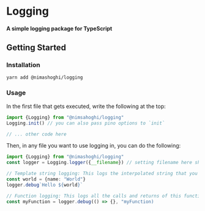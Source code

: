 # Logging

#### A simple logging package for TypeScript

## Getting Started

### Installation

```
yarn add @nimashoghi/logging
```

### Usage

In the first file that gets executed, write the following at the top:

```ts
import {Logging} from "@nimsahoghi/logging"
Logging.init() // you can also pass pino options to `init`

// ... other code here
```

Then, in any file you want to use logging in, you can do the following:

```ts
import {Logging} from "@nimashoghi/logging"
const logger = Logging.logger({__filename}) // setting filename here shows the source of your logs

// Template string logging: This logs the interpolated string that you give it. It uses node's `inspect` utility to pretty print objects.
const world = {name: "World"}
logger.debug`Hello ${world}`

// Function logging: This logs all the calls and returns of this function
const myFunction = logger.debug(() => {}, "myFunction)
```
